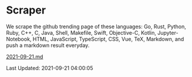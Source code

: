 # Scraper

We scrape the github trending page of these languages: Go, Rust, Python, Ruby, C++, C, Java, Shell, Makefile, Swift, Objective-C, Kotlin, Jupyter-Notebook, HTML, JavaScript, TypeScript, CSS, Vue, TeX, Markdown, and push a markdown result everyday.

[2021-09-21.md](https://github.com/yangwenmai/github-trending-backup/blob/master/2021-09-21.md)

Last Updated: 2021-09-21 04:00:05